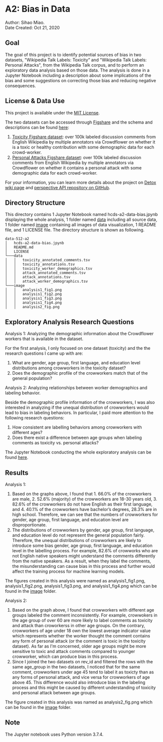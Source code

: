 # A2: Bias in Data
Author: Sihao Miao.  
Date Created: Oct 21, 2020

## Goal
The goal of this project is to identify potential sources of bias in two datasets, "Wikipedia Talk Labels: Toxicity” and "Wikipedia Talk Labels: Personal Attacks", from the Wikipedia Talk corpus, and to perform an exploratory data analysis based on those data. The analysis is done in a Jupyter Notebook including a description about some implications of the bias and some suggestions on correcting those bias and reducing negative consequences. 

## License & Data Use
This project is available under the [MIT License](https://github.com/mshhh/data-512/blob/main/data-512-a1/LICENSE).

The two datasets can be accessed through [Figshare](https://figshare.com/projects/Wikipedia_Talk/16731) and the schema and descriptions can be found [here](https://meta.wikimedia.org/wiki/Research:Detox/Data_Release): 

1. [Toxicity Figshare dataset](https://figshare.com/articles/Wikipedia_Talk_Labels_Toxicity/4563973): over 100k labeled discussion comments from English Wikipedia by multiple annotators via Crowdflower on whether it is a toxic or healthy contribution with some demographic data for each crowd-worker.
2. [Personal Attacks Figshare dataset](https://figshare.com/articles/Wikipedia_Talk_Labels_Personal_Attacks/4054689): over 100k labeled discussion comments from English Wikipedia by multiple annotators via Crowdflower on whether it contains a personal attack with some demographic data for each crowd-worker. 

For your information, you can learn more details about the project on [Detox wiki page](https://meta.wikimedia.org/wiki/Research:Detox) and [perspective API repository on GitHub](https://github.com/conversationai/perspectiveapi/wiki/perspective-hacks).

## Directory Structure 
This directory contains 1 Jupyter Notebook named hcds-a2-data-bias.jpynb displaying the whole analysis, 1 folder named [data](https://github.com/mshhh/data-512/tree/main/data-512-a2/data) including all source data, 1 folder named [image](https://github.com/mshhh/data-512/tree/main/data-512-a2/image) containing all images of data visualization, 1 README file, and 1 LICENSE file. The directory structure is shown as following. 
    
```
data-512-a2
│   hcds-a2-data-bias.jpynb  
│   README.md
│   LICENSE
└───data
│   │   toxicity_annotated_comments.tsv
│   │   toxicity_annotations.tsv
│   │   toxicity_worker_demographics.tsv
│   │   attack_annotated_comments.tsv
│   │   attack_annotations.tsv
│   │   attack_worker_demographics.tsv   
└───image
│   │   analysis1_fig1.png
│   │   analysis1_fig2.png
│   │   analysis1_fig3.png
│   │   analysis1_fig4.png
│   │   analysis2_fig.png
```
      
## Exploratory Analysis Research Questions 

Analysis 1: Analyzing the demographic information about the Crowdflower workers that is available in the dataset. 

For the first analysis, I only focused on one dataset (toxicity) and the the research questions I came up with are: 

1. What are gender, age group, first language, and education level distributions among crowworkers in the toxicity dataset? 
2. Does the demographic profile of the crowworkers match that of the general population?

Analysis 2: Analyzing relationships between worker demographics and labeling behavior.

Beside the demographic profile information of the crowworkers, I was also interested in analyzing if the unequal distribution of crowworkers would lead to bias in labeling behaviors. In particular, I paid more attention to the following research questions:

1. How consistent are labelling behaviors among crowworkers with different ages?
2. Does there exist a difference between age groups when labeling comments as toxicity vs. personal attacks?

The Jupyter Notebook conducting the whole exploratory analysis can be found [here]().

## Results

Analysis 1:
    
1. Based on the graphs above, I found that 1. 66.0% of the crowworkers are male, 2. 52.6% (majority) of the crowworkers are 18-30 years old, 3. 82.6% of the crowworkers do not have English as their first language, and 4. 40.1% of the crowworkers have bachelor’s degrees, 28.3% are in high school. Therefore, we can see that the numbers of crowworkers for gender, age group, first language, and education level are disproportionate.    
2. The distributions of crowworkers by gender, age group, first language, and education level do not represent the general population fairly. Therefore, the unequal distributions of crowworkers are likely to introduce some bias gender, age group, first language, and education level in the labelling process. For example, 82.6% of crowworks who are not English native speakers might understand the comments differently from the native speakers. As a result, when they label the comments, the misunderstanding can cause bias in this process and further would affect the training process for machine learning models.

The figures created in this analysis were named as analysis1_fig1.png, analysis1_fig2.png, analysis1_fig3.png, and analysis1_fig4.png which can be found in the [image](https://github.com/mshhh/data-512/tree/main/data-512-a2/image) folder.

Analysis 2:

1. Based on the graph above, I found that crowworkers with different age groups labeled the comment inconsistently. For example, crowwokers in the age group of over 60 are more likely to label comments as toxicity and attack than croworkerss in other age groups. On the contrary, crowworkers of age under 18 own the lowest average indicator value which represents whether the worker thought the comment contains any form of personal attack (or the comment is toxic in the toxicity dataset). As far as I'm concerned, older age groups might be more sensitive to toxic and attack comments compared to younger crowworker, which can produce bias in this process.
2. Since I joined the two datasets on rev_id and filtered the rows with the same age_group in the two datasets, I noticed that for the same comment, crowworkers under age 45 tend to label it as toxicty than as any forms of personal attack, and vice versa for crowworkers of age above 45. This difference would also introduce bias in the labeling process and this might be caused by different understanding of toxicity and personal attack between age groups. 

The figure created in this analysis was named as analysis2_fig.png which can be found in the [image](https://github.com/mshhh/data-512/tree/main/data-512-a2/image) folder.

## Note
The Jupyter notebook uses Python version 3.7.4.

